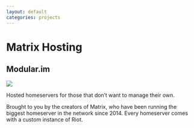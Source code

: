 ```yaml
---
layout: default
categories: projects
---
```


<style>
img {
    max-width: 800px;
    display: block;
}
</style>

# Matrix Hosting

## Modular.im

![](/docs/projects/images/modular.png)

Hosted homeservers for those that don’t want to manage their own.

Brought to you by the creators of Matrix, who have been running the biggest homeserver in the network since 2014. Every homeserver comes with a custom instance of Riot.
